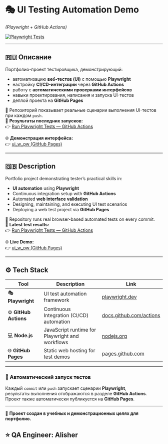 # 🎭 UI Testing Automation Demo

_(Playwright + GitHub Actions)_

[![Playwright Tests](https://github.com/ja777mail/ui_w_pw/actions/workflows/playwright.yml/badge.svg)](https://github.com/ja777mail/ui_w_pw/actions/workflows/playwright.yml)

---

## 🇷🇺 Описание

Портфолио-проект тестировщика, демонстрирующий:

- автоматизацию **веб-тестов (UI)** с помощью **Playwright**
- настройку **CI/CD-интеграции** через **GitHub Actions**
- работу с **автоматическими проверками интерфейсов**
- навыки проектирования, написания и запуска UI-тестов
- деплой проекта на **GitHub Pages**

📂 Репозиторий показывает реальные сценарии выполнения UI-тестов при каждом `push`.  
🔗 **Результаты последних запусков:**  
👉 [Run Playwright Tests — GitHub Actions](https://github.com/ja777mail/ui_w_pw/actions/workflows/playwright.yml)

🌐 **Демонстрация интерфейса:**  
👉 [ui_w_pw (GitHub Pages)](https://ja777mail.github.io/ui_w_pw/)

---

## 🇬🇧 Description

Portfolio project demonstrating tester’s practical skills in:

- **UI automation** using **Playwright**
- Continuous integration setup with **GitHub Actions**
- Automated **web interface validation**
- Designing, maintaining, and executing UI test scenarios
- Deploying a web test project via **GitHub Pages**

📂 Repository runs real browser-based automated tests on every commit.  
🔗 **Latest test results:**  
👉 [Run Playwright Tests — GitHub Actions](https://github.com/ja777mail/ui_w_pw/actions/workflows/playwright.yml)

🌐 **Live Demo:**  
👉 [ui_w_pw (GitHub Pages)](https://ja777mail.github.io/ui_w_pw/)

---

## ⚙️ Tech Stack

| Tool                  | Description                                     | Link                                                       |
| --------------------- | ----------------------------------------------- | ---------------------------------------------------------- |
| 🎭 **Playwright**     | UI test automation framework                    | [playwright.dev](https://playwright.dev/)                  |
| ⚙️ **GitHub Actions** | Continuous Integration (CI/CD) automation       | [docs.github.com/actions](https://docs.github.com/actions) |
| 💻 **Node.js**        | JavaScript runtime for Playwright and workflows | [nodejs.org](https://nodejs.org/)                          |
| 🌐 **GitHub Pages**   | Static web hosting for test demos               | [pages.github.com](https://pages.github.com/)              |

---

### 🧩 Автоматический запуск тестов

Каждый `commit` или `push` запускает сценарии **Playwright**,  
результаты выполнения отображаются в разделе **GitHub Actions**.  
Проект также автоматически публикуется на **GitHub Pages**.

---

📌 **Проект создан в учебных и демонстрационных целях для портфолио.**

## ⭐ QA Engineer: Alisher
